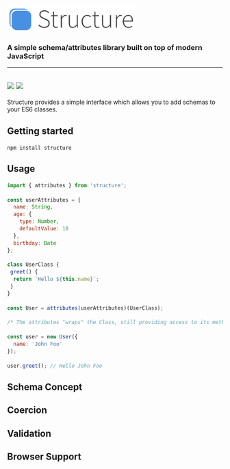 <img src="structure.jpg" width="300">

### A simple schema/attributes library built on top of modern JavaScript
---

<img src="https://img.shields.io/travis/talyssonoc/structure.svg"> <img src="https://img.shields.io/coveralls/talyssonoc/structure.svg">
---
Structure provides a simple interface which allows you to add schemas to your ES6 classes.

## Getting started 

`npm install structure`

## Usage

```js
import { attributes } from 'structure';

const userAttributes = {
  name: String,
  age: {
    type: Number,
    defaultValue: 18
  },
  birthday: Date
};

class UserClass {
 greet() {
  return `Hello ${this.name}`;
 }
}

const User = attributes(userAttributes)(UserClass);

/* The attributes "wraps" the Class, still providing access to its methods: */

const user = new User({
  name: 'John Foo'
});

user.greet(); // Hello John Foo
```

## Schema Concept

## Coercion

## Validation

## Browser Support
 

